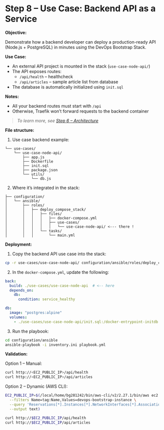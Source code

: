 # Step 8 – Use Case: Backend API as a Service

**Objective:**

Demonstrate how a backend developer can deploy a production-ready API (Node.js + PostgreSQL) in minutes using the DevOps Bootstrap Stack.

**Use Case:**

- An external API project is mounted in the stack (`use-case-node-api/`)
- The API exposes routes:
  - `/api/health` – healthcheck
  - `/api/articles` – sample article list from database
- The database is automatically initialized using `init.sql`

**Notes:**

- All your backend routes must start with `/api`
- Otherwise, Traefik won’t forward requests to the backend container

> *To learn more, see [Step 6 – Architecture](06-architecture-v2.md)*

**File structure:**

1. Use case backend example:

```
└── use-cases/
    └── use-case-node-api/
        ├── app.js
        ├── Dockerfile
        ├── init.sql
        ├── package.json
        └── utils/
            └── db.js
```

2. Where it’s integrated in the stack:

```
├── configuration/      
│   └── ansible/                   
│       ├── roles/
│       │   ├── deploy_compose_stack/
│       │   │   ├── files/
│       │   │   │   ├── docker-compose.yml
│       │   │   │   ├── use-cases/
│       │   │   │   │   └── use-case-node-api/ <--- there !
│       │   │   └── tasks/
│       │   │       └── main.yml
```

**Deployment:**

1. Copy the backend API use case into the stack:

```bash
cp -r use-cases/use-case-node-api/ configuration/ansible/roles/deploy_compose_stack/files/use-cases/
```

2. In the `docker-compose.yml`, update the following:

```yaml
back:
  build: ./use-cases/use-case-node-api  # <-- here
  depends_on:
    db:
      condition: service_healthy
```

```yaml
db:
  image: "postgres:alpine"
  volumes:
    - ./use-cases/use-case-node-api/init.sql:/docker-entrypoint-initdb.d/init.sql:ro  # <-- here
```

3. Run the playbook:

```bash
cd configuration/ansible
ansible-playbook -i inventory.ini playbook.yml
````

**Validation:**

Option 1 – Manual:

```bash
curl http://<EC2_PUBLIC_IP>/api/health
curl http://<EC2_PUBLIC_IP>/api/articles
```

Option 2 – Dynamic (AWS CLI):

```bash
EC2_PUBLIC_IP=$(/local/home/bg281242/bin/aws-cli/v2/2.27.1/bin/aws ec2 describe-instances \
  --filters Name=tag:Name,Values=devops-bootstrap-instance \
  --query 'Reservations[*].Instances[*].NetworkInterfaces[*].Association.PublicIp' \
  --output text)

curl http://$EC2_PUBLIC_IP/api/health
curl http://$EC2_PUBLIC_IP/api/articles
```
